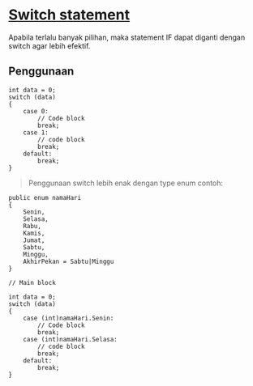 # <ins>Switch statement</ins>
Apabila terlalu banyak pilihan, maka statement IF dapat diganti dengan switch agar lebih efektif.
## Penggunaan
```
int data = 0;
switch (data)
{
    case 0:
        // Code block
        break;
    case 1:
        // code block
        break;
    default:
        break;
}
```
> Penggunaan switch lebih enak dengan type enum
> contoh:
```
public enum namaHari
{
    Senin,
    Selasa,
    Rabu,
    Kamis,
    Jumat,
    Sabtu,
    Minggu,
    AkhirPekan = Sabtu|Minggu
}

// Main block

int data = 0;
switch (data)
{
    case (int)namaHari.Senin:
        // Code block
        break;
    case (int)namaHari.Selasa:
        // code block
        break;
    default:
        break;
}

```

